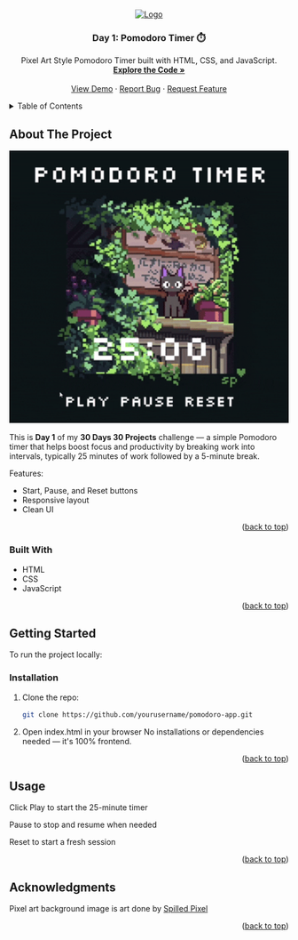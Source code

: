 <a id="readme-top"></a>
<!-- PROJECT LOGO -->
<br />
<div align="center">
  <a href="https://github.com/github_username/repo_name">
    <img src="images/logo.png" alt="Logo" width="80" height="80">
  </a>

<h3 align="center">Day 1: Pomodoro Timer ⏱️</h3>

  <p align="center">
    Pixel Art Style Pomodoro Timer built with HTML, CSS, and JavaScript.
    <br />
    <a href="https://github.com/yourusername/pomodoro-app"><strong>Explore the Code »</strong></a>
    <br />
    <br />
    <a href="https://your-demo-video-link.com">View Demo</a>
    ·
    <a href="https://github.com/yourusername/pomodoro-app/issues">Report Bug</a>
    ·
    <a href="https://github.com/yourusername/pomodoro-app/issues">Request Feature</a>
  </p>
</div>



<!-- TABLE OF CONTENTS -->
<details>
  <summary>Table of Contents</summary>
  <ol>
    <li>
      <a href="#about-the-project">About The Project</a>
      <ul>
        <li><a href="#built-with">Built With</a></li>
      </ul>
    </li>
    <li>
      <a href="#getting-started">Getting Started</a>
    </li>
    <li><a href="#usage">Usage</a></li>
    <li><a href="#acknowledgments">Acknowledgments</a></li>
  </ol>
</details>


<!-- ABOUT THE PROJECT -->
## About The Project
<div align="center">

<img src="assets/pomodoro-app-demo.gif" alt="Pomodoro App Demo" width="600" />

</div>


This is **Day 1** of my **30 Days 30 Projects** challenge — a simple Pomodoro timer that helps boost focus and productivity by breaking work into intervals, typically 25 minutes of work followed by a 5-minute break.

Features:
- Start, Pause, and Reset buttons
- Responsive layout
- Clean UI


<p align="right">(<a href="#readme-top">back to top</a>)</p>

### Built With

* HTML
* CSS
* JavaScript

<p align="right">(<a href="#readme-top">back to top</a>)</p>


<!-- GETTING STARTED -->
## Getting Started

To run the project locally:

### Installation

1. Clone the repo:
   ```sh
   git clone https://github.com/yourusername/pomodoro-app.git
2. Open index.html in your browser
No installations or dependencies needed — it's 100% frontend.

<p align="right">(<a href="#readme-top">back to top</a>)</p>


<!-- USAGE EXAMPLES -->
## Usage

Click Play to start the 25-minute timer

Pause to stop and resume when needed

Reset to start a fresh session

<p align="right">(<a href="#readme-top">back to top</a>)</p>

<!-- ACKNOWLEDGMENTS -->
## Acknowledgments

Pixel art background image is art done by <a href="https://www.instagram.com/spilledpixel/" target="_blank">Spilled Pixel</a>

<p align="right">(<a href="#readme-top">back to top</a>)</p>


<!-- MARKDOWN LINKS & IMAGES -->
[screenshot]: assets/pomodoro-app.png
[demo-video]: assets/pomodoro-app-demo.gif
